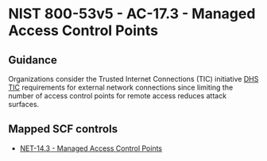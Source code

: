 # NIST 800-53v5 - AC-17.3 - Managed Access Control Points
## Guidance
Organizations consider the Trusted Internet Connections (TIC) initiative [DHS TIC](#4f42ee6e-86cc-403b-a51f-76c2b4f81b54) requirements for external network connections since limiting the number of access control points for remote access reduces attack surfaces.
## Mapped SCF controls
- [NET-14.3 - Managed Access Control Points](../scf/net-143-managedaccesscontrolpoints.md)